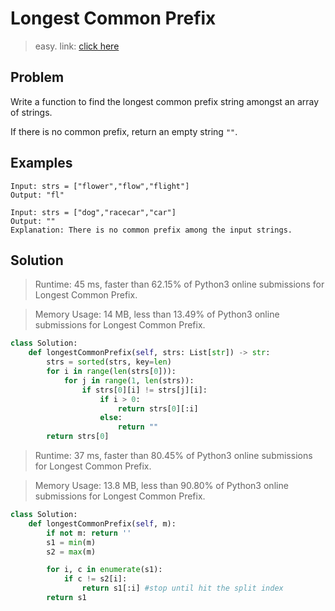 # Longest Common Prefix
> easy. link: [click here](https://leetcode.com/problems/longest-common-prefix/)

## Problem
Write a function to find the longest common prefix string amongst an array of strings.

If there is no common prefix, return an empty string `""`.

## Examples
```
Input: strs = ["flower","flow","flight"]
Output: "fl"
```

```
Input: strs = ["dog","racecar","car"]
Output: ""
Explanation: There is no common prefix among the input strings.
```
## Solution

> Runtime: 45 ms, faster than 62.15% of Python3 online submissions for Longest Common Prefix.

> Memory Usage: 14 MB, less than 13.49% of Python3 online submissions for Longest Common Prefix.

``` python
class Solution:
    def longestCommonPrefix(self, strs: List[str]) -> str:
        strs = sorted(strs, key=len)
        for i in range(len(strs[0])):
            for j in range(1, len(strs)):
                if strs[0][i] != strs[j][i]:
                    if i > 0:
                        return strs[0][:i]
                    else:
                        return ""
        return strs[0]
```

> Runtime: 37 ms, faster than 80.45% of Python3 online submissions for Longest Common Prefix.

> Memory Usage: 13.8 MB, less than 90.80% of Python3 online submissions for Longest Common Prefix.

``` python
class Solution:
    def longestCommonPrefix(self, m):
        if not m: return ''
        s1 = min(m)
        s2 = max(m)

        for i, c in enumerate(s1):
            if c != s2[i]:
                return s1[:i] #stop until hit the split index
        return s1
```
